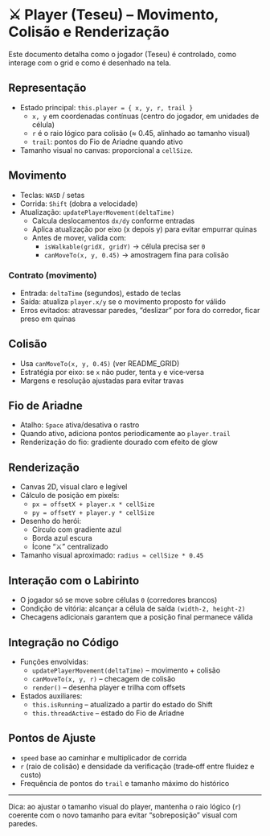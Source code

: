 # ⚔️ Player (Teseu) – Movimento, Colisão e Renderização

Este documento detalha como o jogador (Teseu) é controlado, como interage com o grid e como é desenhado na tela.

## Representação

- Estado principal: `this.player = { x, y, r, trail }`
  - `x, y` em coordenadas contínuas (centro do jogador, em unidades de célula)
  - `r` é o raio lógico para colisão (≈ 0.45, alinhado ao tamanho visual)
  - `trail`: pontos do Fio de Ariadne quando ativo
- Tamanho visual no canvas: proporcional a `cellSize`.

## Movimento

- Teclas: `WASD` / setas
- Corrida: `Shift` (dobra a velocidade)
- Atualização: `updatePlayerMovement(deltaTime)`
  - Calcula deslocamentos `dx/dy` conforme entradas
  - Aplica atualização por eixo (x depois y) para evitar empurrar quinas
  - Antes de mover, valida com:
    - `isWalkable(gridX, gridY)` → célula precisa ser `0`
    - `canMoveTo(x, y, 0.45)` → amostragem fina para colisão

### Contrato (movimento)
- Entrada: `deltaTime` (segundos), estado de teclas
- Saída: atualiza `player.x/y` se o movimento proposto for válido
- Erros evitados: atravessar paredes, “deslizar” por fora do corredor, ficar preso em quinas

## Colisão

- Usa `canMoveTo(x, y, 0.45)` (ver README_GRID)
- Estratégia por eixo: se `x` não puder, tenta `y` e vice‑versa
- Margens e resolução ajustadas para evitar travas

## Fio de Ariadne

- Atalho: `Space` ativa/desativa o rastro
- Quando ativo, adiciona pontos periodicamente ao `player.trail`
- Renderização do fio: gradiente dourado com efeito de glow

## Renderização

- Canvas 2D, visual claro e legível
- Cálculo de posição em pixels:
  - `px = offsetX + player.x * cellSize`
  - `py = offsetY + player.y * cellSize`
- Desenho do herói:
  - Círculo com gradiente azul
  - Borda azul escura
  - Ícone “⚔️” centralizado
- Tamanho visual aproximado: `radius ≈ cellSize * 0.45`

## Interação com o Labirinto

- O jogador só se move sobre células `0` (corredores brancos)
- Condição de vitória: alcançar a célula de saída `(width-2, height-2)`
- Checagens adicionais garantem que a posição final permanece válida

## Integração no Código

- Funções envolvidas:
  - `updatePlayerMovement(deltaTime)` – movimento + colisão
  - `canMoveTo(x, y, r)` – checagem de colisão
  - `render()` – desenha player e trilha com offsets
- Estados auxiliares:
  - `this.isRunning` – atualizado a partir do estado do Shift
  - `this.threadActive` – estado do Fio de Ariadne

## Pontos de Ajuste

- `speed` base ao caminhar e multiplicador de corrida
- `r` (raio de colisão) e densidade da verificação (trade‑off entre fluidez e custo)
- Frequência de pontos do `trail` e tamanho máximo do histórico

---

Dica: ao ajustar o tamanho visual do player, mantenha o raio lógico (`r`) coerente com o novo tamanho para evitar “sobreposição” visual com paredes.
